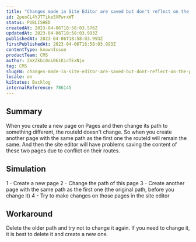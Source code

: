 ```yaml
---
title: "Changes made in Site Editor are saved but don't reflect on the page"
id: 2peoCL4YJTTike5XPwrxWT
status: PUBLISHED
createdAt: 2023-04-06T18:58:03.576Z
updatedAt: 2023-04-06T18:58:03.993Z
publishedAt: 2023-04-06T18:58:03.993Z
firstPublishedAt: 2023-04-06T18:58:03.993Z
contentType: knownIssue
productTeam: CMS
author: 2mXZkbi0oi061KicTExNjo
tag: CMS
slugEN: changes-made-in-site-editor-are-saved-but-dont-reflect-on-the-page
locale: en
kiStatus: Backlog
internalReference: 786145
---
```


## Summary


When you create a new page on Pages and then change its path to something different, the routeId doesn't change. So when you create another page with the same path as the first one the routeId will remain the same. And then the site editor will have problems saving the content of these two pages due to conflict on their routes.


##

## Simulation


1 - Create a new page
2 - Change the path of this page
3 - Create another page with the same path as the first one (the original path, before you change it)
4 - Try to make changes on those pages in the site editor


##

## Workaround


Delete the older path and try not to change it again. If you need to change it, it is best to delete it and create a new one.





